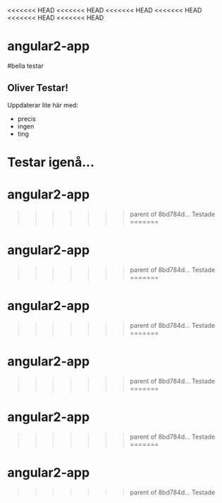 <<<<<<< HEAD
<<<<<<< HEAD
<<<<<<< HEAD
<<<<<<< HEAD
<<<<<<< HEAD
<<<<<<< HEAD
# angular2-app

#bella testar

## Oliver Testar!

Uppdaterar lite här med:
- precis
- ingen
- ting

Testar igenå...
=======
# angular2-app
>>>>>>> parent of 8bd784d... Testade
=======
# angular2-app
>>>>>>> parent of 8bd784d... Testade
=======
# angular2-app
>>>>>>> parent of 8bd784d... Testade
=======
# angular2-app
>>>>>>> parent of 8bd784d... Testade
=======
# angular2-app
>>>>>>> parent of 8bd784d... Testade
=======
# angular2-app
>>>>>>> parent of 8bd784d... Testade
